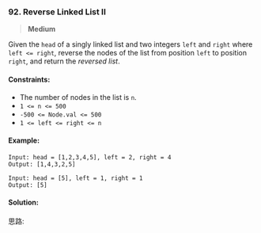 ### 92. Reverse Linked List II

> **Medium**

Given the `head` of a singly linked list and two integers `left` and `right` where `left <= right`, 
reverse the nodes of the list from position `left` to position `right`, 
and return the *reversed list*.

#### Constraints:

* The number of nodes in the list is `n`.
* `1 <= n <= 500`
* `-500 <= Node.val <= 500`
* `1 <= left <= right <= n`

#### Example:
```
Input: head = [1,2,3,4,5], left = 2, right = 4
Output: [1,4,3,2,5]
```

```
Input: head = [5], left = 1, right = 1
Output: [5]
```

#### Solution:

思路:

